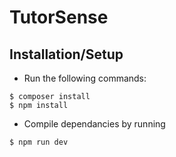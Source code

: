 # TutorSense

## Installation/Setup
* Run the following commands:
```
$ composer install
$ npm install
```

* Compile dependancies by running
```
$ npm run dev
```
